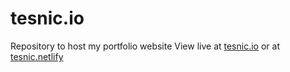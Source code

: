 # tesnic.io
 Repository to host my portfolio website
View live at [tesnic.io](https://christo-zero-john.github.io/tesnic.io/) or at [tesnic.netlify](https://tesnic.netlify.app/)
